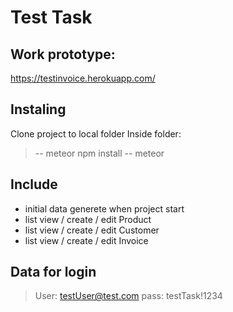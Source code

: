 # Test Task

## Work prototype:
https://testinvoice.herokuapp.com/

## Instaling
Clone project to local folder
Inside folder:
> -- meteor npm install
  -- meteor

## Include
- initial data generete when project start
- list view / create / edit Product
- list view / create / edit Customer
- list view / create / edit Invoice

## Data for login
> User: testUser@test.com
> pass: testTask!1234

